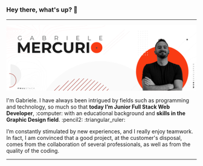 <h3>Hey there, what's up? 👋</h3>
<hr>
<img src="img/banner-gh.png">
<p>I'm Gabriele. I have always been intrigued by fields such as programming and technology, so much so that <strong>today I’m Junior Full Stack Web Developer</strong>, :computer: with an educational background and <strong>skills in the Graphic Design field</strong>. :pencil2: :triangular_ruler:</p>
<p>I’m constantly stimulated by new experiences, and I really enjoy teamwork. In fact, I am convinced that a good project, at the customer's disposal, comes from the collaboration of several professionals, as well as from the quality of the coding.</p>
<hr>
